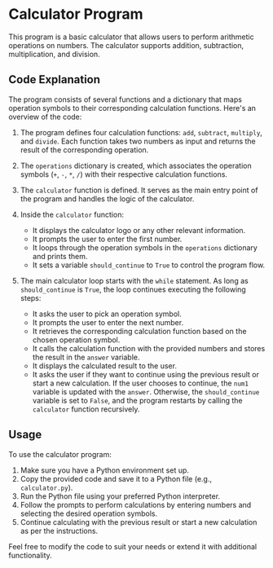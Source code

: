 # Calculator Program

This program is a basic calculator that allows users to perform arithmetic operations on numbers. The calculator supports addition, subtraction, multiplication, and division.

## Code Explanation

The program consists of several functions and a dictionary that maps operation symbols to their corresponding calculation functions. Here's an overview of the code:

1. The program defines four calculation functions: `add`, `subtract`, `multiply`, and `divide`. Each function takes two numbers as input and returns the result of the corresponding operation.

2. The `operations` dictionary is created, which associates the operation symbols (`+`, `-`, `*`, `/`) with their respective calculation functions.

3. The `calculator` function is defined. It serves as the main entry point of the program and handles the logic of the calculator.

4. Inside the `calculator` function:
   - It displays the calculator logo or any other relevant information.
   - It prompts the user to enter the first number.
   - It loops through the operation symbols in the `operations` dictionary and prints them.
   - It sets a variable `should_continue` to `True` to control the program flow.

5. The main calculator loop starts with the `while` statement. As long as `should_continue` is `True`, the loop continues executing the following steps:
   - It asks the user to pick an operation symbol.
   - It prompts the user to enter the next number.
   - It retrieves the corresponding calculation function based on the chosen operation symbol.
   - It calls the calculation function with the provided numbers and stores the result in the `answer` variable.
   - It displays the calculated result to the user.
   - It asks the user if they want to continue using the previous result or start a new calculation. If the user chooses to continue, the `num1` variable is updated with the `answer`. Otherwise, the `should_continue` variable is set to `False`, and the program restarts by calling the `calculator` function recursively.

## Usage

To use the calculator program:
1. Make sure you have a Python environment set up.
2. Copy the provided code and save it to a Python file (e.g., `calculator.py`).
3. Run the Python file using your preferred Python interpreter.
4. Follow the prompts to perform calculations by entering numbers and selecting the desired operation symbols.
5. Continue calculating with the previous result or start a new calculation as per the instructions.

Feel free to modify the code to suit your needs or extend it with additional functionality.
